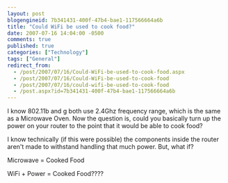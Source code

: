 ```yaml
---
layout: post
blogengineid: 7b341431-400f-47b4-bae1-117566664a6b
title: "Could WiFi be used to cook food?"
date: 2007-07-16 14:04:00 -0500
comments: true
published: true
categories: ["Technology"]
tags: ["General"]
redirect_from: 
  - /post/2007/07/16/Could-WiFi-be-used-to-cook-food.aspx
  - /post/2007/07/16/Could-WiFi-be-used-to-cook-food
  - /post/2007/07/16/could-wifi-be-used-to-cook-food
  - /post.aspx?id=7b341431-400f-47b4-bae1-117566664a6b
---
```

<!-- more -->

I know 802.11b and g both use 2.4Ghz frequency range, which is the same as a Microwave Oven. Now the question is, could you basically turn up the power on your router to the point that it would be able to cook food?

I know technically (if this were possible) the components inside the router aren't made to withstand handling that much power. But, what if?

Microwave = Cooked Food

WiFi + Power = Cooked Food????
